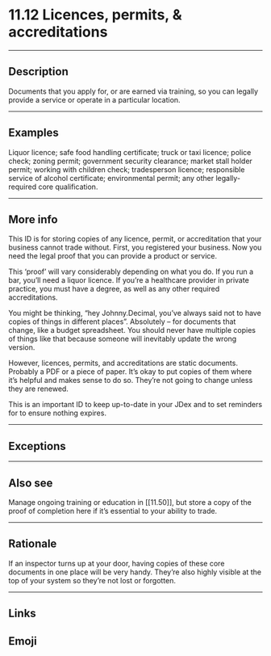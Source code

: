# 11.12 Licences, permits, & accreditations

---

## Description

Documents that you apply for, or are earned via training, so you can legally provide a service or operate in a particular location.

---

## Examples

Liquor licence; safe food handling certificate; truck or taxi licence; police check; zoning permit; government security clearance; market stall holder permit; working with children check; tradesperson licence; responsible service of alcohol certificate; environmental permit; any other legally-required core qualification.

---

## More info

This ID is for storing copies of any licence, permit, or accreditation that your business cannot trade without. First, you registered your business. Now you need the legal proof that you can provide a product or service.

This ‘proof’ will vary considerably depending on what you do. If you run a bar, you’ll need a liquor licence. If you’re a healthcare provider in private practice, you must have a degree, as well as any other required accreditations.

You might be thinking, “hey Johnny.Decimal, you’ve always said not to have copies of things in different places”. Absolutely – for documents that change, like a budget spreadsheet. You should never have multiple copies of things like that because someone will inevitably update the wrong version.

However, licences, permits, and accreditations are static documents. Probably a PDF or a piece of paper. It’s okay to put copies of them where it’s helpful and makes sense to do so. They’re not going to change unless they are renewed.

This is an important ID to keep up-to-date in your JDex and to set reminders for to ensure nothing expires.

---

## Exceptions

---

## Also see

Manage ongoing training or education in [[11.50]], but store a copy of the proof of completion here if it’s essential to your ability to trade.

---

## Rationale

If an inspector turns up at your door, having copies of these core documents in one place will be very handy. They’re also highly visible at the top of your system so they’re not lost or forgotten.

---

## Links

## Emoji
